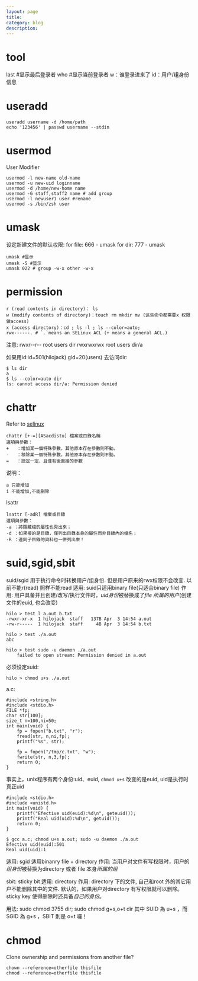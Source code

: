 ```yaml
---
layout: page
title:
category: blog
description:
---
```


# tool
last #显示最后登录者
who #显示当前登录者
w：谁登录进来了
id：用户/组身份信息

# useradd

	useradd username -d /home/path
	echo '123456' | passwd username --stdin

# usermod
User Modifier

	usermod -l new-name old-name
	usermod -u new-uid loginname
	usermod -d /home/new-home name
    usermod -G staff,staff2 name # add group
    usermod -l newuser1 user #rename
    usermod -s /bin/zsh user

# umask
设定新建文件的默认权限:
	for file: 666 - umask
	for dir: 777 - umask

	umask #显示
	umask -S #显示
	umask 022 # group -w-x other -w-x

# permission

	r (read contents in directory)： ls
	w (modify contents of directory)：touch rm mkdir mv (这些命令都需要x 权限做access)
	x (access directory)：cd ; ls -l ; ls --color=auto;
	rwx------. # `.`means an SELinux ACL (+ means a general ACL.)

注意:
	rwxr--r-- root users dir
	rwxrwxrwx root users dir/a

如果用id:id=501(hilojack) gid=20(users) 去访问dir:

	$ ls dir
	a
	$ ls --color=auto dir
	ls: cannot access dir/a: Permission denied

# chattr
Refer to [selinux](/p/linux-selinux)

	chattr [+-=][ASacdistu] 檔案或目錄名稱
	選項與參數：
	+   ：增加某一個特殊參數，其他原本存在參數則不動。
	-   ：移除某一個特殊參數，其他原本存在參數則不動。
	=   ：設定一定，且僅有後面接的參數

说明：

	a 只能增加
	i 不能增加,不能删除

lsattr

	lsattr [-adR] 檔案或目錄
	選項與參數：
	-a ：將隱藏檔的屬性也秀出來；
	-d ：如果接的是目錄，僅列出目錄本身的屬性而非目錄內的檔名；
	-R ：連同子目錄的資料也一併列出來！

# suid,sgid,sbit
suid/sgid 用于执行命令时转换用户/组身份. 但是用户原来的rwx权限不会改变. 以前不能r(read) 照样不能read
适用: suid只适用binary file(只适合binary file)
作用: 用户具备并且创建/改写/执行文件时，*uid身份*被替换成了*file 所属的用户*(创建文件的euid, 也会改变)

	hilo > test l a.out b.txt
	-rwxr-xr-x  1 hilojack  staff   137B Apr  3 14:54 a.out
	-rw-r-----  1 hilojack  staff     4B Apr  3 14:54 b.txt

	hilo > test ./a.out
	abc

	hilo > test sudo -u daemon ./a.out
		failed to open stream: Permission denied in a.out

必须设定suid:

	hilo > chmod u+s ./a.out

a.c:

	#include <string.h>
	#include <stdio.h>
	FILE *fp;
	char str[100];
	size_t n=100,ni=50;
	int main(void) {
		fp = fopen("b.txt", "r");
		fread(str, n,ni,fp);
		printf("%s", str);

		fp = fopen("/tmp/c.txt", "w");
		fwrite(str, n,3,fp);
		return 0;
	}

事实上，unix程序有两个身份:uid、euid, `chmod u+s` 改变的是euid, uid是执行时真正uid


	#include <stdio.h>
	#include <unistd.h>
	int main(void) {
		printf("Efective uid(euid):%d\n", geteuid());
		printf("Real uid(uid):%d\n", getuid());
		return 0;
	}

	$ gcc a.c; chmod u+s a.out; sudo -u daemon ./a.out
	Efective uid(euid):501
	Real uid(uid):1

适用: sgid 适用binanry file + directory
作用: 当用户对文件有写权限时，用户的*组身份*被替换为directory 或者 file 本身*所属的组*


sbit: sticky bit
适用: directory
作用: directory 下的文件, 自己和root 外的其它用户不能删除其中的文件. 默认的，如果用户对directory 有写权限就可以删除。sticky key 使得删除时还具备*自己的身份*。

用法:
	sudo chmod 3755 dir;
	sudo chmod g+s,o+t dir
	其中 SUID 為 u+s ，而 SGID 為 g+s ，SBIT 則是 o+t 囉！

# chmod
Clone ownership and permissions from another file?

	chown --reference=otherfile thisfile
	chmod --reference=otherfile thisfile
